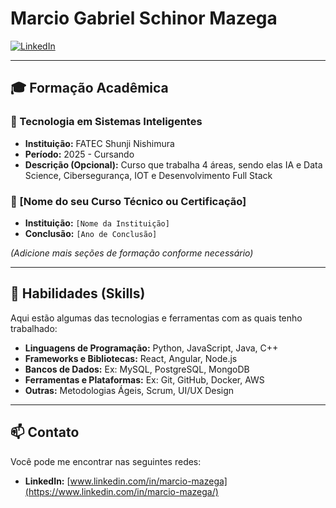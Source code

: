 # Marcio Gabriel Schinor Mazega

[![LinkedIn](https://img.shields.io/badge/LinkedIn-0077B5?style=for-the-badge&logo=linkedin&logoColor=white)](https://www.linkedin.com/in/marcio-mazega/)

---

## 🎓 Formação Acadêmica

### 📜 Tecnologia em Sistemas Inteligentes
* **Instituição:** FATEC Shunji Nishimura
* **Período:** 2025 - Cursando
* **Descrição (Opcional):** Curso que trabalha 4 áreas, sendo elas IA e Data Science, Cibersegurança, IOT e Desenvolvimento Full Stack

### 📜 [Nome do seu Curso Técnico ou Certificação]
* **Instituição:** `[Nome da Instituição]`
* **Conclusão:** `[Ano de Conclusão]`

*(Adicione mais seções de formação conforme necessário)*

---

## 🚀 Habilidades (Skills)

Aqui estão algumas das tecnologias e ferramentas com as quais tenho trabalhado:

* **Linguagens de Programação:** Python, JavaScript, Java, C++
* **Frameworks e Bibliotecas:**  React, Angular, Node.js
* **Bancos de Dados:** Ex: MySQL, PostgreSQL, MongoDB
* **Ferramentas e Plataformas:** Ex: Git, GitHub, Docker, AWS
* **Outras:** Metodologias Ágeis, Scrum, UI/UX Design

---

## 📫 Contato

Você pode me encontrar nas seguintes redes:

* **LinkedIn:** [www.linkedin.com/in/marcio-mazega](https://www.linkedin.com/in/marcio-mazega/)

